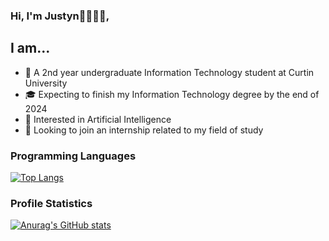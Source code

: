 ### Hi, I'm Justyn👋🧑🏾‍💻,
## I am...

- 📖 A 2nd year undergraduate Information Technology student at Curtin University
- 🎓 Expecting to finish my Information Technology degree by the end of 2024
- 🤔 Interested in Artificial Intelligence
- 👀 Looking to join an internship related to my field of study

### Programming Languages
[![Top Langs](https://github-readme-stats.vercel.app/api/top-langs/?username=Justyn-M&layout=compact&hide=jupyter%20notebook)](https://github.com/anuraghazra/github-readme-stats)


### Profile Statistics
[![Anurag's GitHub stats](https://github-readme-stats.vercel.app/api?username=Justyn-M&theme=tokyonight)](https://github.com/anuraghazra/github-readme-stats)
